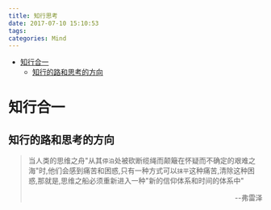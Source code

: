 ```yaml
---
title: 知行思考
date: 2017-07-10 15:10:53
tags:
categories: Mind
---
```

<!-- TOC -->

- [知行合一](#知行合一)
    - [知行的路和思考的方向](#知行的路和思考的方向)

<!-- /TOC -->
<!--more-->

# 知行合一

## 知行的路和思考的方向

> 当人类的思维之舟"从其`停泊`处被砍断缆绳而颠簸在怀疑而不确定的艰难之海"时,他们会感到痛苦和困惑,只有一种方式可以`抹平`这种痛苦,清除这种困惑,那就是,思维之船必须重新进入一种"新的信仰体系和时间的体系中"<p align="right">--弗雷泽</p>
